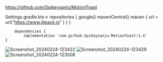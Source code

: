 https://github.com/Spikeysanju/MotionToast

Settings.gradle.kts-> repositories {
        google()
        mavenCentral()
        maven {
            url = uri("https://www.jitpack.io" )
        }
    }

    	dependencies {
	        implementation 'com.github.Spikeysanju:MotionToast:1.4' 
	}

 
![Screenshot_20240224-123422](https://github.com/anandksingh181/MotionToast/assets/142203756/0466ca5b-19e1-4a8b-8d9d-566a389c7da9)
![Screenshot_20240224-123429](https://github.com/anandksingh181/MotionToast/assets/142203756/2e54d521-bf80-4011-8615-2c40470d7760)
![Screenshot_20240224-123508](https://github.com/anandksingh181/MotionToast/assets/142203756/f498a809-1a67-41d8-883f-e4b3cd9e221d)


